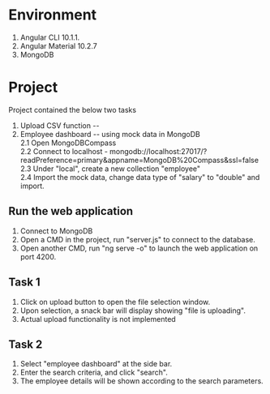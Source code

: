 # Environment

1. Angular CLI 10.1.1.
2. Angular Material 10.2.7
3. MongoDB

# Project
Project contained the below two tasks
1. Upload CSV function -- 
2. Employee dashboard -- using mock data in MongoDB  
  2.1 Open MongoDBCompass  
  2.2 Connect to localhost - mongodb://localhost:27017/?readPreference=primary&appname=MongoDB%20Compass&ssl=false  
  2.3 Under "local", create a new collection "employee"  
  2.4 Import the mock data, change data type of "salary" to "double" and import.  

## Run the web application

1. Connect to MongoDB 
2. Open a CMD in the project, run "server.js" to connect to the database.
3. Open another CMD, run "ng serve -o" to launch the web application on port 4200.

## Task 1
1. Click on upload button to open the file selection window.
2. Upon selection, a snack bar will display showing "file is uploading". 
3. Actual upload functionality is not implemented

## Task 2
1. Select "employee dashboard" at the side bar.
2. Enter the search criteria, and click "search".
3. The employee details will be shown according to the search parameters.

